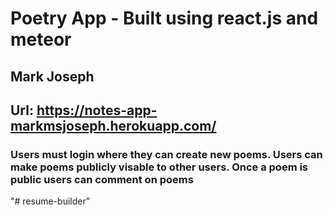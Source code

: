# Poetry App - Built using react.js and meteor

## Mark Joseph

## Url: https://notes-app-markmsjoseph.herokuapp.com/

### Users must login where they can create new poems. Users can make poems publicly visable to other users. Once a poem is public users can comment on poems
"# resume-builder" 

